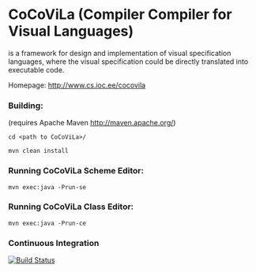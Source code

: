 # CoCoViLa (Compiler Compiler for Visual Languages) 
is a framework for design and implementation of visual specification languages, where the visual specification could be directly translated into executable code.

Homepage: http://www.cs.ioc.ee/cocovila

### Building:
(requires Apache Maven http://maven.apache.org/)

`cd <path to CoCoViLa>/`

`mvn clean install`

### Running CoCoViLa Scheme Editor:

`mvn exec:java -Prun-se`

### Running CoCoViLa Class Editor:

`mvn exec:java -Prun-ce`


### Continuous Integration
[![Build Status](https://travis-ci.org/CoCoViLa/CoCoViLa.svg?branch=master)](https://travis-ci.org/CoCoViLa/CoCoViLa)
